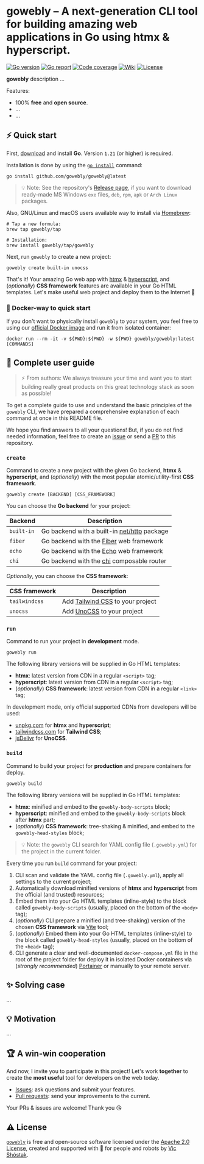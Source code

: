 # gowebly – A next-generation CLI tool for building amazing web applications in Go using htmx & hyperscript.

[![Go version][go_version_img]][go_dev_url]
[![Go report][go_report_img]][go_report_url]
[![Code coverage][go_code_coverage_img]][repo_url]
[![Wiki][repo_wiki_img]][repo_wiki_url]
[![License][repo_license_img]][repo_license_url]

**gowebly** description ...

Features:

- 100% **free** and **open source**.
- ...
- ...

## ⚡️ Quick start

First, [download][go_download_url] and install **Go**. Version `1.21` (or 
higher) is required.

Installation is done by using the [`go install`][go_install_url] command:

```console
go install github.com/gowebly/gowebly@latest
```

> 💡 Note: See the repository's [Release page][repo_releases_url], if you want
> to download ready-made MS Windows `exe` files, `deb`, `rpm`, `apk` or 
> `Arch Linux` packages.

Also, GNU/Linux and macOS users available way to install via 
[Homebrew][brew_url]:

```console
# Tap a new formula:
brew tap gowebly/tap

# Installation:
brew install gowebly/tap/gowebly
```

Next, run `gowebly` to create a new project:

```console
gowebly create built-in unocss
```

That's it! Your amazing Go web app with [htmx][htmx_url] & 
[hyperscript][hyperscript_url], and (_optionally_) **CSS framework** 
features are available in your Go HTML templates. Let's make useful web project 
and deploy them to the Internet 🚀

### 🐳 Docker-way to quick start

If you don't want to physically install `gowebly` to your system, you feel
free to using our [official Docker image][docker_image_url] and run it from
isolated container:

```console
docker run --rm -it -v ${PWD}:${PWD} -w ${PWD} gowebly/gowebly:latest [COMMANDS]
```

## 📖 Complete user guide

> ⚡️ From authors: We always treasure your time and want you to start building
> really great products on this great technology stack as soon as possible!

To get a complete guide to use and understand the basic principles of the 
`gowebly` CLI, we have prepared a comprehensive explanation of each command at 
once in this README file. 

We hope you find answers to all your questions! But, if you do not find needed 
information, feel free to create an [issue][repo_issues_url] or send a 
[PR][repo_pull_request_url] to this repository.

### `create`

Command to create a new project with the given Go backend, **htmx** & 
**hyperscript**, and (_optionally_) with the most popular 
atomic/utility-first **CSS framework**.

```console
gowebly create [BACKEND] [CSS_FRAMEWORK]
```

You can choose the **Go backend** for your project:

| Backend    | Description                                                 |
|------------|-------------------------------------------------------------|
| `built-in` | Go backend with a built-in [net/http][net_http_url] package |
| `fiber`    | Go backend with the [Fiber][fiber_url] web framework        |
| `echo`     | Go backend with the [Echo][echo_url] web framework          |
| `chi`      | Go backend with the [chi][chi_url]  composable router       |

_Optionally_, you can choose the **CSS framework**:

| CSS framework | Description                                         |
|---------------|-----------------------------------------------------|
| `tailwindcss` | Add [Tailwind CSS][tailwindcss_url] to your project |
| `unocss`      | Add [UnoCSS][unocss_url]  to your project           |

### `run`

Command to run your project in **development** mode.

```console
gowebly run
```

The following library versions will be supplied in Go HTML templates:

- **htmx**: latest version from CDN in a regular `<script>` tag;
- **hyperscript**: latest version from CDN in a regular `<script>` tag;
- (_optionally_) **CSS framework**: latest version from CDN in a regular 
  `<link>` tag;

In development mode, only official supported CDNs from developers 
will be used: 

- [unpkg.com][unpkg_url] for **htmx** and **hyperscript**;
- [tailwindcss.com][tailwindcss_cdn_url] for **Tailwind CSS**;
- [jsDelivr][jsdelivr_url] for **UnoCSS**.

### `build`

Command to build your project for **production** and prepare containers for 
deploy.

```console
gowebly build
```

The following library versions will be supplied in Go HTML templates:

- **htmx**: minified and embed to the `gowebly-body-scripts` block;
- **hyperscript**: minified and embed to the `gowebly-body-scripts` block 
  after **htmx** part;
- (_optionally_) **CSS framework**: tree-shaking & minified, and embed to 
  the `gowebly-head-styles` block;

> 💡 Note: the `gowebly` CLI search for YAML config file (`.gowebly.yml`) for 
> the project in the current folder.

Every time you run `build` command for your project:

1. CLI scan and validate the YAML config file (`.gowebly.yml`), apply all 
   settings to the current project;
2. Automatically download minified versions of **htmx** and **hyperscript** 
   from the official (and trusted) resources;
3. Embed them into your Go HTML templates (inline-style) to the block called 
   `gowebly-body-scripts` (usually, placed on the bottom of the `<body>` tag);
4. (_optionally_) CLI prepare a minified (and tree-shaking) version of the 
   chosen **CSS framework** via [Vite][vite_url] tool;
5. (_optionally_) Embed them into your Go HTML templates (inline-style) to 
   the block called `gowebly-head-styles` (usually, placed on the bottom of 
   the `<head>` tag);
6. CLI generate a clear and well-documented `docker-compose.yml` file in the 
   root of the project folder for deploy it in isolated Docker containers via 
   (_strongly recommended_) [Portainer][portainer_url] or manually to your 
   remote server.

## ✨ Solving case

...

## 💡 Motivation

...

## 🏆 A win-win cooperation

And now, I invite you to participate in this project! Let's work **together** to
create the **most useful** tool for developers on the web today.

- [Issues][repo_issues_url]: ask questions and submit your features.
- [Pull requests][repo_pull_request_url]: send your improvements to the current.

Your PRs & issues are welcome! Thank you 😘

## ⚠️ License

[`gowebly`][repo_url] is free and open-source software licensed 
under the [Apache 2.0 License][repo_license_url], created and supported with 🩵 
for people and robots by [Vic Shóstak][author_url].

<!-- Go links -->

[go_download_url]: https://golang.org/dl/
[go_install_url]: https://golang.org/cmd/go/#hdr-Compile_and_install_packages_and_dependencies
[go_report_url]: https://goreportcard.com/report/github.com/gowebly/gowebly
[go_dev_url]: https://pkg.go.dev/github.com/gowebly/gowebly
[go_version_img]: https://img.shields.io/badge/Go-1.21+-00ADD8?style=for-the-badge&logo=go
[go_code_coverage_img]: https://img.shields.io/badge/code_coverage-0%25-success?style=for-the-badge&logo=none
[go_report_img]: https://img.shields.io/badge/Go_report-A+-success?style=for-the-badge&logo=none

<!-- Repository links -->

[repo_url]: https://github.com/gowebly/gowebly
[repo_issues_url]: https://github.com/gowebly/gowebly/issues
[repo_pull_request_url]: https://github.com/gowebly/gowebly/pulls
[repo_releases_url]: https://github.com/gowebly/gowebly/releases
[repo_wiki_url]: https://github.com/gowebly/gowebly/wiki
[repo_license_url]: https://github.com/gowebly/gowebly/blob/main/LICENSE
[repo_wiki_img]: https://img.shields.io/badge/docs-wiki_page-blue?style=for-the-badge&logo=none
[repo_license_img]: https://img.shields.io/badge/license-Apache_2.0-red?style=for-the-badge&logo=none

<!-- Author links -->

[author_url]: https://github.com/koddr

<!-- Readme links -->

[docker_image_url]: https://hub.docker.com/repository/docker/gowebly/gowebly
[portainer_url]: https://docs.portainer.io
[brew_url]: https://brew.sh
[unpkg_url]: https://unpkg.com
[vite_url]: https://vitejs.dev
[htmx_url]: https://htmx.org
[hyperscript_url]: https://hyperscript.org
[tailwindcss_url]: https://tailwindcss.com
[tailwindcss_cdn_url]: https://tailwindcss.com/docs/installation/play-cdn
[unocss_url]: https://unocss.dev
[jsdelivr_url]: https://www.jsdelivr.com
[net_http_url]: https://pkg.go.dev/net/http
[fiber_url]: https://gofiber.io
[echo_url]: https://echo.labstack.com
[chi_url]: https://go-chi.io
